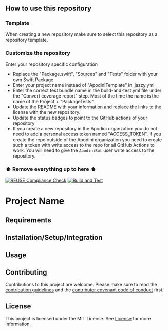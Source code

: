 <!--
                  
This source file is part of the Apodini open source project

SPDX-FileCopyrightText: 2021 Paul Schmiedmayer and the project authors (see CONTRIBUTORS.md) <paul.schmiedmayer@tum.de>

SPDX-License-Identifier: MIT
             
-->

## How to use this repository
### Template

When creating a new repository make sure to select this repository as a repository template.

### Customize the repository

Enter your repository specific configuration
- Replace the "Package.swift", "Sources" and "Tests" folder with your own Swift Package
- Enter your project name instead of "ApodiniTemplate" in .jazzy.yml
- Enter the correct test bundle name in the build-and-test.yml file under the "Convert coverage report" step. Most of the time the name is the name of the Project + "PackageTests".
- Update the README with your information and replace the links to the license with the new repository.
- Update the status badges to point to the GitHub actions of your repository
- If you create a new repository in the Apodini organzation you do not need to add a personal access token named "ACCESS_TOKEN". If you create the repo outside of the Apodini organization you need to create such a token with write access to the repo for all GitHub Actions to work. You will need to give the `ApodiniBot` user write access to the repository.

### ⬆️ Remove everything up to here ⬆️

[![REUSE Compliance Check](https://github.com/Apodini/Template-Repository/actions/workflows/reuseaction.yml/badge.svg)](https://github.com/Apodini/Template-Repository/actions/workflows/reuseaction.yml)
[![Build and Test](https://github.com/Apodini/Template-Repository/actions/workflows/build-and-test.yml/badge.svg)](https://github.com/Apodini/Template-Repository/actions/workflows/build-and-test.yml)

# Project Name

## Requirements

## Installation/Setup/Integration

## Usage

## Contributing
Contributions to this project are welcome. Please make sure to read the [contribution guidelines](https://github.com/Apodini/.github/blob/main/CONTRIBUTING.md) and the [contributor covenant code of conduct](https://github.com/Apodini/.github/blob/main/CODE_OF_CONDUCT.md) first.

## License
This project is licensed under the MIT License. See [License](https://github.com/Apodini/Template-Repository/blob/develop/LICENSE) for more information.
